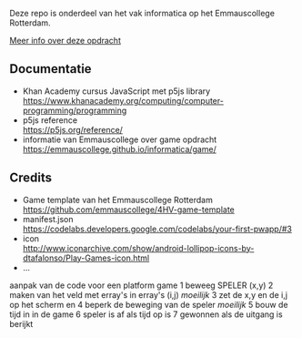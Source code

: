 Deze repo is onderdeel van het vak informatica op het Emmauscollege Rotterdam.

[Meer info over deze opdracht](https://informatica.emmauscollege.nl/)

## Documentatie
- Khan Academy cursus JavaScript met p5js library <br>
https://www.khanacademy.org/computing/computer-programming/programming
- p5js reference <br>
https://p5js.org/reference/
- informatie van Emmauscollege over game opdracht <br>
https://emmauscollege.github.io/informatica/game/

## Credits
- Game template van het Emmauscollege Rotterdam <br>
        https://github.com/emmauscollege/4HV-game-template
- manifest.json <br>
        https://codelabs.developers.google.com/codelabs/your-first-pwapp/#3
- icon <br>
        http://www.iconarchive.com/show/android-lollipop-icons-by-dtafalonso/Play-Games-icon.html
- ...


aanpak van de code voor een platform game 
1 beweeg SPELER (x,y)
2 maken van het veld met erray's in erray's (i,j)             *moeilijk*
3 zet de x,y en de i,j op het scherm en
4 beperk de beweging van de speler                            *moeilijk*
5 bouw de tijd in in de game 
6 speler is af als tijd op is 
7 gewonnen als de uitgang is berijkt 